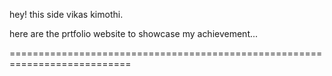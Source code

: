 hey! this side vikas kimothi.

here are the prtfolio website to showcase my achievement...


===========================================================================
